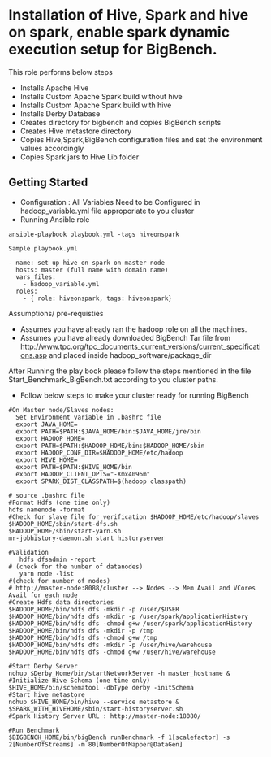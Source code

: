 # Installation of Hive, Spark and hive on spark, enable spark dynamic execution setup for BigBench.
This role performs below steps
 * Installs Apache Hive
 * Installs Custom Apache Spark build without hive
 * Installs Custom Apache Spark build with hive
 * Installs Derby Database
 * Creates directory for bigbench and copies BigBench scripts
 * Creates Hive metastore directory
 * Copies Hive,Spark,BigBench configuration files and set the environment values accordingly
 * Copies Spark jars to Hive Lib folder
 
## Getting Started
 * Configuration : All Variables Need to be Configured in hadoop_variable.yml file approporiate to you cluster
 * Running Ansible role
```
ansible-playbook playbook.yml -tags hiveonspark

Sample playbook.yml

- name: set up hive on spark on master node
  hosts: master (full name with domain name)
  vars_files:
    - hadoop_variable.yml
  roles:
    - { role: hiveonspark, tags: hiveonspark}
```      

Assumptions/ pre-requisties
 * Assumes you have already ran the hadoop role on all the machines.
 * Assumes you have already downloaded BigBench Tar file from http://www.tpc.org/tpc_documents_current_versions/current_specifications.asp and placed inside hadoop_software/package_dir

After Running the play book please follow the steps mentioned in the file Start_Benchmark_BigBench.txt according to you cluster paths.
 * Follow below steps to make your cluster ready for running BigBench
```
#On Master node/Slaves nodes:
  Set Environment variable in .bashrc file
  export JAVA_HOME=
  export PATH=$PATH:$JAVA_HOME/bin:$JAVA_HOME/jre/bin
  export HADOOP_HOME=
  export PATH=$PATH:$HADOOP_HOME/bin:$HADOOP_HOME/sbin
  export HADOOP_CONF_DIR=$HADOOP_HOME/etc/hadoop
  export HIVE_HOME=
  export PATH=$PATH:$HIVE_HOME/bin
  export HADOOP_CLIENT_OPTS="-Xmx4096m"
  export SPARK_DIST_CLASSPATH=$(hadoop classpath)

# source .bashrc file
#Format Hdfs (one time only)
hdfs namenode -format
#Check for slave file for verification $HADOOP_HOME/etc/hadoop/slaves
$HADOOP_HOME/sbin/start-dfs.sh
$HADOOP_HOME/sbin/start-yarn.sh
mr-jobhistory-daemon.sh start historyserver

#Validation
   hdfs dfsadmin -report 
# (check for the number of datanodes)
   yarn node -list 
#(check for number of nodes)
# http://master-node:8088/cluster --> Nodes --> Mem Avail and VCores Avail for each node
#Create Hdfs data directories
$HADOOP_HOME/bin/hdfs dfs -mkdir -p /user/$USER
$HADOOP_HOME/bin/hdfs dfs -mkdir -p /user/spark/applicationHistory
$HADOOP_HOME/bin/hdfs dfs -chmod g+w /user/spark/applicationHistory
$HADOOP_HOME/bin/hdfs dfs -mkdir -p /tmp
$HADOOP_HOME/bin/hdfs dfs -chmod g+w /tmp
$HADOOP_HOME/bin/hdfs dfs -mkdir -p /user/hive/warehouse
$HADOOP_HOME/bin/hdfs dfs -chmod g+w /user/hive/warehouse

#Start Derby Server
nohup $Derby_Home/bin/startNetworkServer -h master_hostname &
#Initialize Hive Schema (one time only)
$HIVE_HOME/bin/schematool -dbType derby -initSchema  
#Start hive metastore
nohup $HIVE_HOME/bin/hive --service metastore &
$SPARK_WITH_HIVEHOME/sbin/start-historyserver.sh
#Spark History Server URL : http://master-node:18080/

#Run Benchmark 
$BIGBENCH_HOME/bin/bigBench runBenchmark -f 1[scalefactor] -s 2[NumberOfStreams] -m 80[NumberOfMapper@DataGen]
``` 
